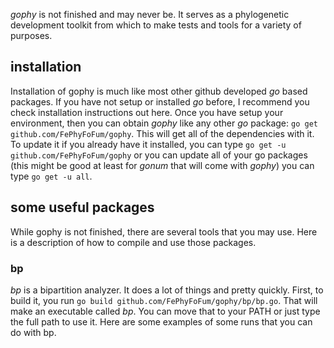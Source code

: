 _gophy_ is not finished and may never be. It serves as a phylogenetic development toolkit from which to make tests and tools for a variety of purposes. 

## installation

Installation of gophy is much like most other github developed _go_ based packages. If you have not setup or installed _go_ before, I recommend you check installation instructions out here. Once you have setup your environment, then you can obtain _gophy_ like any other _go_ package: `go get github.com/FePhyFoFum/gophy`. This will get all of the dependencies with it. To update it if you already have it installed, you can type `go get -u github.com/FePhyFoFum/gophy` or you can update all of your go packages (this might be good at least for _gonum_ that will come with _gophy_) you can type `go get -u all`.

## some useful packages
While gophy is not finished, there are several tools that you may use. Here is a description of how to compile and use those packages.

### bp
_bp_ is a bipartition analyzer. It does a lot of things and pretty quickly. First, to build it, you run `go build github.com/FePhyFoFum/gophy/bp/bp.go`. That will make an executable called _bp_. You can move that to your PATH or just type the full path to use it. Here are some examples of some runs that you can do with bp.